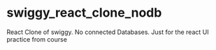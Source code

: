 # swiggy_react_clone_nodb
React Clone of swiggy. No connected Databases. Just for the react UI practice from course
